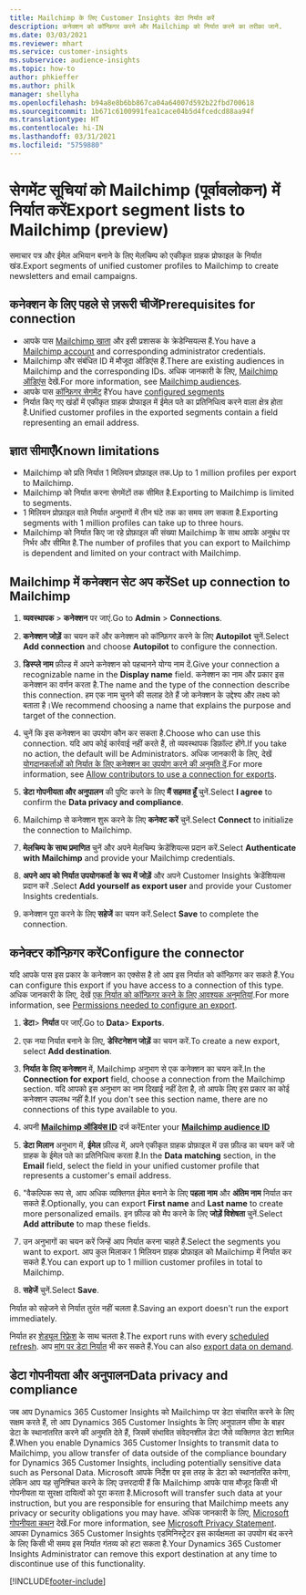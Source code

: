```yaml
---
title: Mailchimp के लिए Customer Insights डेटा निर्यात करें
description: कनेक्शन को कॉन्फ़िगर करने और Mailchimp को निर्यात करने का तरीका जानें.
ms.date: 03/03/2021
ms.reviewer: mhart
ms.service: customer-insights
ms.subservice: audience-insights
ms.topic: how-to
author: phkieffer
ms.author: philk
manager: shellyha
ms.openlocfilehash: b94a8e8b6bb867ca04a64007d592b22fbd700618
ms.sourcegitcommit: 1b671c6100991fea1cace04b5d4fcedcd88aa94f
ms.translationtype: HT
ms.contentlocale: hi-IN
ms.lasthandoff: 03/31/2021
ms.locfileid: "5759880"
---
```

# <a name="export-segment-lists-to-mailchimp-preview"></a><span data-ttu-id="158b8-103">सेगमेंट सूचियां को Mailchimp (पूर्वावलोकन) में निर्यात करें</span><span class="sxs-lookup"><span data-stu-id="158b8-103">Export segment lists to Mailchimp (preview)</span></span>

<span data-ttu-id="158b8-104">समाचार पत्र और ईमेल अभियान बनाने के लिए मेलचिम्प को एकीकृत ग्राहक प्रोफाइल के निर्यात खंड.</span><span class="sxs-lookup"><span data-stu-id="158b8-104">Export segments of unified customer profiles to Mailchimp to create newsletters and email campaigns.</span></span>

## <a name="prerequisites-for-connection"></a><span data-ttu-id="158b8-105">कनेक्शन के लिए पहले से ज़रूरी चीजें</span><span class="sxs-lookup"><span data-stu-id="158b8-105">Prerequisites for connection</span></span>

-   <span data-ttu-id="158b8-106">आपके पास [Mailchimp खाता](https://mailchimp.com/) और इसी प्रशासक के क्रेडेन्सियल्स हैं.</span><span class="sxs-lookup"><span data-stu-id="158b8-106">You have a [Mailchimp account](https://mailchimp.com/) and corresponding administrator credentials.</span></span>
-   <span data-ttu-id="158b8-107">Mailchimp और संबंधित ID में मौजूदा ऑडिएंस हैं.</span><span class="sxs-lookup"><span data-stu-id="158b8-107">There are existing audiences in Mailchimp and the corresponding IDs.</span></span> <span data-ttu-id="158b8-108">अधिक जानकारी के लिए, [Mailchimp ऑडिएंस](https://mailchimp.com/help/create-audience/) देखें.</span><span class="sxs-lookup"><span data-stu-id="158b8-108">For more information, see [Mailchimp audiences](https://mailchimp.com/help/create-audience/).</span></span>
-   <span data-ttu-id="158b8-109">आपके पास [कॉन्फ़िगर सेगमेंट](segments.md) है</span><span class="sxs-lookup"><span data-stu-id="158b8-109">You have [configured segments](segments.md)</span></span>
-   <span data-ttu-id="158b8-110">निर्यात किए गए खंडों में एकीकृत ग्राहक प्रोफाइल में ईमेल पते का प्रतिनिधित्व करने वाला क्षेत्र होता है.</span><span class="sxs-lookup"><span data-stu-id="158b8-110">Unified customer profiles in the exported segments contain a field representing an email address.</span></span>

## <a name="known-limitations"></a><span data-ttu-id="158b8-111">ज्ञात सीमाएँ</span><span class="sxs-lookup"><span data-stu-id="158b8-111">Known limitations</span></span>

- <span data-ttu-id="158b8-112">Mailchimp को प्रति निर्यात 1 मिलियन प्रोफ़ाइल तक.</span><span class="sxs-lookup"><span data-stu-id="158b8-112">Up to 1 million profiles per export to Mailchimp.</span></span>
- <span data-ttu-id="158b8-113">Mailchimp को निर्यात करना सेगमेंटों तक सीमित है.</span><span class="sxs-lookup"><span data-stu-id="158b8-113">Exporting to Mailchimp is limited to segments.</span></span>
- <span data-ttu-id="158b8-114">1 मिलियन प्रोफ़ाइल वाले निर्यात अनुभागों में तीन घंटे तक का समय लग सकता है.</span><span class="sxs-lookup"><span data-stu-id="158b8-114">Exporting segments with 1 million profiles can take up to three hours.</span></span> 
- <span data-ttu-id="158b8-115">Mailchimp को निर्यात किए जा रहे प्रोफ़ाइल की संख्या Mailchimp के साथ आपके अनुबंध पर निर्भर और सीमित है.</span><span class="sxs-lookup"><span data-stu-id="158b8-115">The number of profiles that you can export to Mailchimp is dependent and limited on your contract with Mailchimp.</span></span>

## <a name="set-up-connection-to-mailchimp"></a><span data-ttu-id="158b8-116">Mailchimp में कनेक्शन सेट अप करें</span><span class="sxs-lookup"><span data-stu-id="158b8-116">Set up connection to Mailchimp</span></span>

1. <span data-ttu-id="158b8-117">**व्यवस्थापक** > **कनेक्शन** पर जाएं.</span><span class="sxs-lookup"><span data-stu-id="158b8-117">Go to **Admin** > **Connections**.</span></span>

1. <span data-ttu-id="158b8-118">**कनेक्शन जोड़ें** का चयन करें और कनेक्शन को कॉन्फ़िगर करने के लिए **Autopilot** चुनें.</span><span class="sxs-lookup"><span data-stu-id="158b8-118">Select **Add connection** and choose **Autopilot** to configure the connection.</span></span>

1. <span data-ttu-id="158b8-119">**डिस्प्ले नाम** फ़ील्ड में अपने कनेक्शन को पहचानने योग्य नाम दें.</span><span class="sxs-lookup"><span data-stu-id="158b8-119">Give your connection a recognizable name in the **Display name** field.</span></span> <span data-ttu-id="158b8-120">कनेक्शन का नाम और प्रकार इस कनेक्शन का वर्णन करता है.</span><span class="sxs-lookup"><span data-stu-id="158b8-120">The name and the type of the connection describe this connection.</span></span> <span data-ttu-id="158b8-121">हम एक नाम चुनने की सलाह देते हैं जो कनेक्शन के उद्देश्य और लक्ष्य को बताता है।</span><span class="sxs-lookup"><span data-stu-id="158b8-121">We recommend choosing a name that explains the purpose and target of the connection.</span></span>

1. <span data-ttu-id="158b8-122">चुनें कि इस कनेक्शन का उपयोग कौन कर सकता है.</span><span class="sxs-lookup"><span data-stu-id="158b8-122">Choose who can use this connection.</span></span> <span data-ttu-id="158b8-123">यदि आप कोई कार्रवाई नहीं करते हैं, तो व्यवस्थापक डिफ़ॉल्ट होंगे.</span><span class="sxs-lookup"><span data-stu-id="158b8-123">If you take no action, the default will be Administrators.</span></span> <span data-ttu-id="158b8-124">अधिक जानकारी के लिए, देखें [योगदानकर्ताओं को निर्यात के लिए कनेक्शन का उपयोग करने की अनुमति दें](connections.md#allow-contributors-to-use-a-connection-for-exports).</span><span class="sxs-lookup"><span data-stu-id="158b8-124">For more information, see [Allow contributors to use a connection for exports](connections.md#allow-contributors-to-use-a-connection-for-exports).</span></span>

1. <span data-ttu-id="158b8-125">**डेटा गोपनीयता और अनुपालन** की पुष्टि करने के लिए **मैं सहमत हूँ** चुनें.</span><span class="sxs-lookup"><span data-stu-id="158b8-125">Select **I agree** to confirm the **Data privacy and compliance**.</span></span>

1. <span data-ttu-id="158b8-126">Mailchimp से कनेक्शन शुरू करने के लिए **कनेक्ट करें** चुनें.</span><span class="sxs-lookup"><span data-stu-id="158b8-126">Select **Connect** to initialize the connection to Mailchimp.</span></span>

1. <span data-ttu-id="158b8-127">**मेलचिम्प के साथ प्रमाणित** चुनें और अपने मेलचिम्प क्रेडेंशियल्स प्रदान करें.</span><span class="sxs-lookup"><span data-stu-id="158b8-127">Select **Authenticate with Mailchimp** and provide your Mailchimp credentials.</span></span>

1. <span data-ttu-id="158b8-128">**अपने आप को निर्यात उपयोगकर्ता के रूप में जोड़ें** और अपने Customer Insights क्रेडेंशियल्स प्रदान करें .</span><span class="sxs-lookup"><span data-stu-id="158b8-128">Select **Add yourself as export user** and provide your Customer Insights credentials.</span></span>

1. <span data-ttu-id="158b8-129">कनेक्शन पूरा करने के लिए **सहेजें** का चयन करें.</span><span class="sxs-lookup"><span data-stu-id="158b8-129">Select **Save** to complete the connection.</span></span> 

## <a name="configure-the-connector"></a><span data-ttu-id="158b8-130">कनेक्टर कॉन्फ़िगर करें</span><span class="sxs-lookup"><span data-stu-id="158b8-130">Configure the connector</span></span>

<span data-ttu-id="158b8-131">यदि आपके पास इस प्रकार के कनेक्शन का एक्सेस है तो आप इस निर्यात को कॉन्फ़िगर कर सकते हैं.</span><span class="sxs-lookup"><span data-stu-id="158b8-131">You can configure this export if you have access to a connection of this type.</span></span> <span data-ttu-id="158b8-132">अधिक जानकारी के लिए, देखें [एक निर्यात को कॉन्फ़िगर करने के लिए आवश्यक अनुमतियां](export-destinations.md#set-up-a-new-export).</span><span class="sxs-lookup"><span data-stu-id="158b8-132">For more information, see [Permissions needed to configure an export](export-destinations.md#set-up-a-new-export).</span></span>

1. <span data-ttu-id="158b8-133">**डेटा**> **निर्यात** पर जाएँ.</span><span class="sxs-lookup"><span data-stu-id="158b8-133">Go to **Data**> **Exports**.</span></span>

1. <span data-ttu-id="158b8-134">एक नया निर्यात बनाने के लिए, **डेस्टिनेशन जोड़ें** का चयन करें.</span><span class="sxs-lookup"><span data-stu-id="158b8-134">To create a new export, select **Add destination**.</span></span>

1. <span data-ttu-id="158b8-135">**निर्यात के लिए कनेक्शन** में, Mailchimp अनुभाग से एक कनेक्शन का चयन करें.</span><span class="sxs-lookup"><span data-stu-id="158b8-135">In the **Connection for export** field, choose a connection from the Mailchimp section.</span></span> <span data-ttu-id="158b8-136">यदि आपको इस अनुभाग का नाम दिखाई नहीं देता है, तो आपके लिए इस प्रकार का कोई कनेक्शन उपलब्ध नहीं है.</span><span class="sxs-lookup"><span data-stu-id="158b8-136">If you don't see this section name, there are no connections of this type available to you.</span></span>

1. <span data-ttu-id="158b8-137">अपनी **[Mailchimp ऑडियंस ID](https://mailchimp.com/help/find-audience-id/)** दर्ज करें</span><span class="sxs-lookup"><span data-stu-id="158b8-137">Enter your **[Mailchimp audience ID](https://mailchimp.com/help/find-audience-id/)**</span></span>

3. <span data-ttu-id="158b8-138">**डेटा मिलान** अनुभाग में, **ईमेल** फ़ील्ड में, अपने एकीकृत ग्राहक प्रोफ़ाइल में उस फ़ील्ड का चयन करें जो ग्राहक के ईमेल पते का प्रतिनिधित्व करता है.</span><span class="sxs-lookup"><span data-stu-id="158b8-138">In the **Data matching** section, in the **Email** field, select the field in your unified customer profile that represents a customer's email address.</span></span> 

1. <span data-ttu-id="158b8-139">"वैकल्पिक रूप से, आप अधिक व्यक्तिगत ईमेल बनाने के लिए **पहला नाम** और **अंतिम नाम** निर्यात कर सकते हैं.</span><span class="sxs-lookup"><span data-stu-id="158b8-139">Optionally, you can export **First name** and **Last name** to create more personalized emails.</span></span> <span data-ttu-id="158b8-140">इन फ़ील्ड को मैप करने के लिए **जोड़ें विशेषता** चुनें.</span><span class="sxs-lookup"><span data-stu-id="158b8-140">Select **Add attribute** to map these fields.</span></span>

1. <span data-ttu-id="158b8-141">उन अनुभागों का चयन करें जिन्हें आप निर्यात करना चाहते हैं.</span><span class="sxs-lookup"><span data-stu-id="158b8-141">Select the segments you want to export.</span></span> <span data-ttu-id="158b8-142">आप कुल मिलाकर 1 मिलियन ग्राहक प्रोफ़ाइल को Mailchimp में निर्यात कर सकते हैं.</span><span class="sxs-lookup"><span data-stu-id="158b8-142">You can export up to 1 million customer profiles in total to Mailchimp.</span></span>

1. <span data-ttu-id="158b8-143">**सहेजें** चुनें.</span><span class="sxs-lookup"><span data-stu-id="158b8-143">Select **Save**.</span></span>

<span data-ttu-id="158b8-144">निर्यात को सहेजने से निर्यात तुरंत नहीं चलता है.</span><span class="sxs-lookup"><span data-stu-id="158b8-144">Saving an export doesn't run the export immediately.</span></span>

<span data-ttu-id="158b8-145">निर्यात हर [शेड्यूल रिफ़्रेश](system.md#schedule-tab) के साथ चलता है.</span><span class="sxs-lookup"><span data-stu-id="158b8-145">The export runs with every [scheduled refresh](system.md#schedule-tab).</span></span> <span data-ttu-id="158b8-146">आप [मांग पर डेटा निर्यात](export-destinations.md#run-exports-on-demand) भी कर सकते हैं.</span><span class="sxs-lookup"><span data-stu-id="158b8-146">You can also [export data on demand](export-destinations.md#run-exports-on-demand).</span></span> 

## <a name="data-privacy-and-compliance"></a><span data-ttu-id="158b8-147">डेटा गोपनीयता और अनुपालन</span><span class="sxs-lookup"><span data-stu-id="158b8-147">Data privacy and compliance</span></span>

<span data-ttu-id="158b8-148">जब आप Dynamics 365 Customer Insights को Mailchimp पर डेटा संचारित करने के लिए सक्षम करते हैं, तो आप Dynamics 365 Customer Insights के लिए अनुपालन सीमा के बाहर डेटा के स्थानांतरित करने की अनुमति देते हैं, जिसमें संभावित संवेदनशील डेटा जैसे व्यक्तिगत डेटा शामिल हैं.</span><span class="sxs-lookup"><span data-stu-id="158b8-148">When you enable Dynamics 365 Customer Insights to transmit data to Mailchimp, you allow transfer of data outside of the compliance boundary for Dynamics 365 Customer Insights, including potentially sensitive data such as Personal Data.</span></span> <span data-ttu-id="158b8-149">Microsoft आपके निर्देश पर इस तरह के डेटा को स्थानांतरित करेगा, लेकिन आप यह सुनिश्चित करने के लिए उत्तरदायी हैं कि Mailchimp आपके पास मौजूद किसी भी गोपनीयता या सुरक्षा दायित्वों को पूरा करता है.</span><span class="sxs-lookup"><span data-stu-id="158b8-149">Microsoft will transfer such data at your instruction, but you are responsible for ensuring that Mailchimp meets any privacy or security obligations you may have.</span></span> <span data-ttu-id="158b8-150">अधिक जानकारी के लिए, [Microsoft गोपनीयता कथन](https://go.microsoft.com/fwlink/?linkid=396732) देखें.</span><span class="sxs-lookup"><span data-stu-id="158b8-150">For more information, see [Microsoft Privacy Statement](https://go.microsoft.com/fwlink/?linkid=396732).</span></span>
<span data-ttu-id="158b8-151">आपका Dynamics 365 Customer Insights एडमिनिस्ट्रेटर इस कार्यक्षमता का उपयोग बंद करने के लिए किसी भी समय इस निर्यात गंतव्य को हटा सकता है.</span><span class="sxs-lookup"><span data-stu-id="158b8-151">Your Dynamics 365 Customer Insights Administrator can remove this export destination at any time to discontinue use of this functionality.</span></span>

[!INCLUDE[footer-include](../includes/footer-banner.md)]
